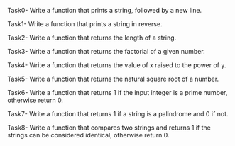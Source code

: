 Task0- Write a function that prints a string, followed by a new line.

Task1- Write a function that prints a string in reverse.

Task2- Write a function that returns the length of a string.

Task3- Write a function that returns the factorial of a given number.

Task4- Write a function that returns the value of x raised to the power of y.

Task5- Write a function that returns the natural square root of a number.

Task6- Write a function that returns 1 if the input integer is a prime number, otherwise return 0.

Task7- Write a function that returns 1 if a string is a palindrome and 0 if not.

Task8- Write a function that compares two strings and returns 1 if the strings can be considered identical, otherwise return 0.
